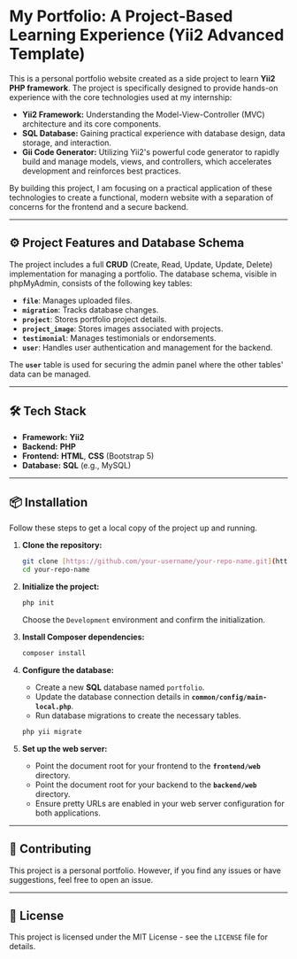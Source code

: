 # My Portfolio: A Project-Based Learning Experience (Yii2 Advanced Template)

This is a personal portfolio website created as a side project to learn **Yii2 PHP framework**. The project is specifically designed to provide hands-on experience with the core technologies used at my internship:

- **Yii2 Framework:** Understanding the Model-View-Controller (MVC) architecture and its core components.
- **SQL Database:** Gaining practical experience with database design, data storage, and interaction.
- **Gii Code Generator:** Utilizing Yii2's powerful code generator to rapidly build and manage models, views, and controllers, which accelerates development and reinforces best practices.

By building this project, I am focusing on a practical application of these technologies to create a functional, modern website with a separation of concerns for the frontend and a secure backend.

---

## ⚙️ Project Features and Database Schema

The project includes a full **CRUD** (Create, Read, Update, Update, Delete) implementation for managing a portfolio. The database schema, visible in phpMyAdmin, consists of the following key tables:

- **`file`**: Manages uploaded files.
- **`migration`**: Tracks database changes.
- **`project`**: Stores portfolio project details.
- **`project_image`**: Stores images associated with projects.
- **`testimonial`**: Manages testimonials or endorsements.
- **`user`**: Handles user authentication and management for the backend.

The **`user`** table is used for securing the admin panel where the other tables' data can be managed.

---

## 🛠️ Tech Stack

- **Framework:** **Yii2**
- **Backend:** **PHP**
- **Frontend:** **HTML**, **CSS** (Bootstrap 5)
- **Database:** **SQL** (e.g., MySQL)

---

## 📦 Installation

Follow these steps to get a local copy of the project up and running.

1.  **Clone the repository:**

    ```bash
    git clone [https://github.com/your-username/your-repo-name.git](https://github.com/your-username/your-repo-name.git)
    cd your-repo-name
    ```

2.  **Initialize the project:**

    ```bash
    php init
    ```

    Choose the `Development` environment and confirm the initialization.

3.  **Install Composer dependencies:**

    ```bash
    composer install
    ```

4.  **Configure the database:**

    - Create a new **SQL** database named `portfolio`.
    - Update the database connection details in **`common/config/main-local.php`**.
    - Run database migrations to create the necessary tables.

    ```bash
    php yii migrate
    ```

5.  **Set up the web server:**
    - Point the document root for your frontend to the **`frontend/web`** directory.
    - Point the document root for your backend to the **`backend/web`** directory.
    - Ensure pretty URLs are enabled in your web server configuration for both applications.

---

## 🤝 Contributing

This project is a personal portfolio. However, if you find any issues or have suggestions, feel free to open an issue.

---

## 📄 License

This project is licensed under the MIT License - see the `LICENSE` file for details.
